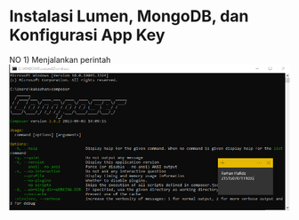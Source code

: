 # Instalasi Lumen, MongoDB, dan Konfigurasi App Key

NO 1)
Menjalankan perintah 
![1](Images/composer.png)
